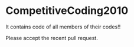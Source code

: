# CompetitiveCoding2010
It contains code of all members of their codes!!

Please accept the recent pull request.
